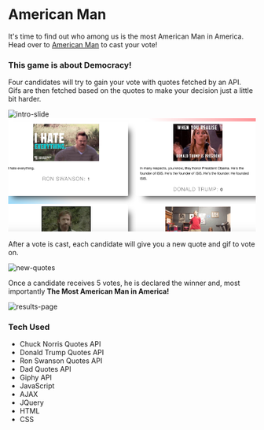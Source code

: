 # American Man

It's time to find out who among us is the most American Man in America. Head over to
[American Man]('https://lalmeida89.github.io/AmericanMan/') to cast your vote!

### This game is about Democracy!

Four candidates will try to gain your vote with quotes fetched by an API.
Gifs are then fetched based on the quotes to make your decision just a little bit harder.

![intro-slide]('first-slide.png')
![results-slide](public/images/first-slide.png)

After a vote is cast, each candidate will give you a new quote and gif to vote on.

![new-quotes]('public/images/amMan2.png')

Once a candidate receives 5 votes, he is declared the winner and, most importantly
**The Most American Man in America!**

![results-page]('public/images/amMan3.png')

### Tech Used

* Chuck Norris Quotes API
* Donald Trump Quotes API
* Ron Swanson Quotes API
* Dad Quotes API
* Giphy API
* JavaScript
* AJAX
* JQuery
* HTML
* CSS
